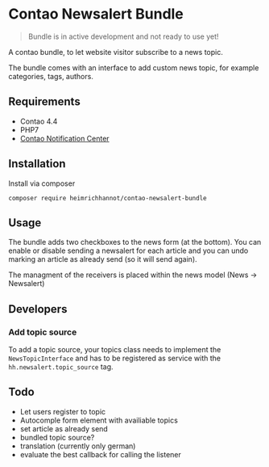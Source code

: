 # Contao Newsalert Bundle

> Bundle is in active development and not ready to use yet!

A contao bundle, to let website visitor subscribe to a news topic.

The bundle comes with an interface to add custom news topic, for example categories, tags, authors.

## Requirements

* Contao 4.4
* PHP7
* [Contao Notification Center](https://github.com/terminal42/contao-notification_center)

## Installation

Install via composer

```
composer require heimrichhannot/contao-newsalert-bundle
```

## Usage

The bundle adds two checkboxes to the news form (at the bottom). You can enable or disable sending a newsalert for each article and you can undo marking an article as already send (so it will send again).

The managment of the receivers is placed within the news model (News -> Newsalert)

## Developers

### Add topic source

To add a topic source, your topics class needs to implement the `NewsTopicInterface` and has to be registered as service with the `hh.newsalert.topic_source` tag.

## Todo

* Let users register to topic
* Autocomple form element with availiable topics
* set article as already send
* bundled topic source?
* translation (currently only german)
* evaluate the best callback for calling the listener
